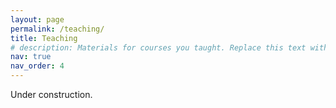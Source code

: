 ```yaml
---
layout: page
permalink: /teaching/
title: Teaching
# description: Materials for courses you taught. Replace this text with your description.
nav: true
nav_order: 4
---
```


Under construction.
